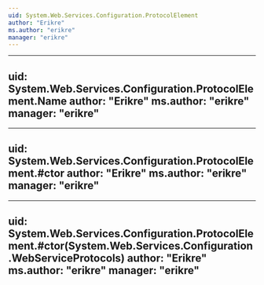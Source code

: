 ```yaml
---
uid: System.Web.Services.Configuration.ProtocolElement
author: "Erikre"
ms.author: "erikre"
manager: "erikre"
---
```


---
uid: System.Web.Services.Configuration.ProtocolElement.Name
author: "Erikre"
ms.author: "erikre"
manager: "erikre"
---

---
uid: System.Web.Services.Configuration.ProtocolElement.#ctor
author: "Erikre"
ms.author: "erikre"
manager: "erikre"
---

---
uid: System.Web.Services.Configuration.ProtocolElement.#ctor(System.Web.Services.Configuration.WebServiceProtocols)
author: "Erikre"
ms.author: "erikre"
manager: "erikre"
---
